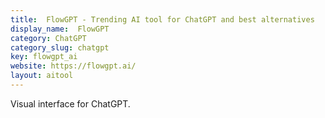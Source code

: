 ```yaml
---
title:  FlowGPT - Trending AI tool for ChatGPT and best alternatives
display_name:  FlowGPT
category: ChatGPT
category_slug: chatgpt
key: flowgpt_ai
website: https://flowgpt.ai/
layout: aitool
---
```


Visual interface for ChatGPT.
